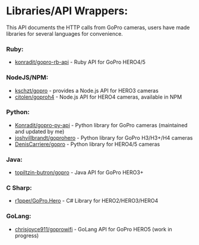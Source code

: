 # Libraries/API Wrappers:

This API documents the HTTP calls from GoPro cameras, users have made libraries for several languages for convenience.

### Ruby:

- [konradit/gopro-rb-api](http://github.com/konradit/gopro-rb-api) - Ruby API for GoPro HERO4/5

### NodeJS/NPM:

- [kschzt/gopro](https://github.com/kschzt/gopro) - provides a Node.js API for HERO3 cameras
- [citolen/goproh4](https://github.com/citolen/goproh4) - Node.js API for HERO4 cameras, available in NPM

### Python:

- [Konradit/gopro-py-api](http://github.com/konradit/gopro-py-api) - Python library for GoPro cameras (maintained and updated by me)
- [joshvillbrandt/goprohero](https://github.com/joshvillbrandt/goprohero) - Python library for GoPro H3/H3+/H4 cameras
- [DenisCarriere/gopro](https://github.com/DenisCarriere/gopro) - Python library for HERO4/5 cameras

### Java:

- [topiltzin-butron/gopro](https://github.com/topiltzin-butron/gopro) - Java API for GoPro HERO3+

### C Sharp:

- [r1pper/GoPro.Hero](http://github.com/r1pper/GoPro.Hero) - C# Library for HERO2/HERO3/HERO4

### GoLang:

- [chrisjoyce911/goprowifi](https://github.com/chrisjoyce911/goprowifi) - GoLang API for GoPro HERO5 (work in progress)
